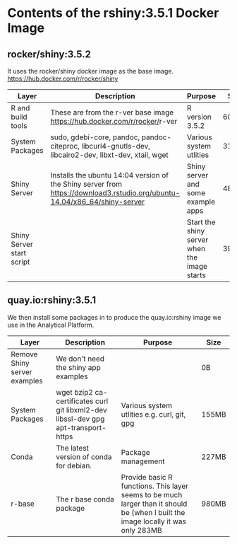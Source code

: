 
# Contents of the rshiny:3.5.1 Docker Image

## rocker/shiny:3.5.2

It uses the rocker/shiny docker image as the base image.
<https://hub.docker.com/r/rocker/shiny>

| Layer                     | Description                                                                                                                 | Purpose                                      | Size  |
| ------------------------- | --------------------------------------------------------------------------------------------------------------------------- | -------------------------------------------- | ----- |
| R and build tools         | These are from the r-ver base image <https://hub.docker.com/r/rocker/>r-ver                                                 | R version 3.5.2                              | 609MB |
| System Packages           | sudo, gdebi-core, pandoc, pandoc-citeproc, libcurl4-gnutls-dev, libcairo2-dev, libxt-dev, xtail, wget                       | Various system utlities                      | 313MB |
| Shiny Server              | Installs the ubuntu 14:04 version of the Shiny server from <https://download3.rstudio.org/ubuntu-14.04/x86_64/shiny-server> | Shiny server and some example apps           | 481MB |
| Shiny Server start script |                                                                                                                             | Start the shiny server when the image starts | 397B  |

## quay.io:rshiny:3.5.1

We then install some packages in to produce the quay.io:rshiny image we use in the Analytical Platform.

| Layer                        | Description                                                                        | Purpose                                                                                                                           | Size  |
| ---------------------------- | ---------------------------------------------------------------------------------- | --------------------------------------------------------------------------------------------------------------------------------- | ----- |
| Remove Shiny server examples | We don't need the shiny app examples                                               |                                                                                                                                   | 0B    |
| System Packages              | wget bzip2 ca-certificates curl git libxml2-dev libssl-dev gpg apt-transport-https | Various system utlities e.g. curl, git, gpg                                                                                       | 155MB |
| Conda                        | The latest version of conda for debian.                                            | Package management                                                                                                                | 227MB |
| r-base                       | The r base conda package                                                           | Provide basic R functions. This layer seems to be much larger than it should be (when I built the image locally it was only 283MB | 980MB |
